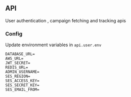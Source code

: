 ## API

User authentication , campaign fetching and tracking apis

### Config

Update environment variables in `api.user.env`

```
DATABASE_URL=
AWS_URL=
JWT_SECRET=
REDIS_URL=
ADMIN_USERNAME=
SES_REGION=
SES_ACCESS_KEY=
SES_SECRET_KEY=
SES_EMAIL_FROM=

```
